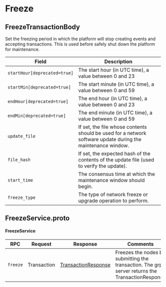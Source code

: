 # Freeze

## FreezeTransactionBody

Set the freezing period in which the platform will stop creating events and accepting transactions. This is used before safely shut down the platform for maintenance.

| Field                        | Description                                                                                                 |
| ---------------------------- | ----------------------------------------------------------------------------------------------------------- |
| `startHour[deprecated=true]` | The start hour (in UTC time), a value between 0 and 23                                                      |
| `startMin[deprecated=true]`  | The start minute (in UTC time), a value between 0 and 59                                                    |
| `endHour[deprecated=true]`   | The end hour (in UTC time), a value between 0 and 23                                                        |
| `endMin[deprecated=true]`    | The end minute (in UTC time), a value between 0 and 59                                                      |
| `update_file`                | If set, the file whose contents should be used for a network software update during the maintenance window. |
| `file_hash`                  | If set, the expected hash of the contents of the update file (used to verify the update).                   |
| `start_time`                 | The consensus time at which the maintenance window should begin.                                            |
| `freeze_type`                | The type of network freeze or upgrade operation to perform.                                                 |

## FreezeService.proto

#### FreezeService

| RPC      | Request     | Response                                      | Comments                                                                                         |
| -------- | ----------- | --------------------------------------------- | ------------------------------------------------------------------------------------------------ |
| `freeze` | Transaction | [TransactionResponse](transactionresponse.md) | Freezes the nodes by submitting the transaction. The grpc server returns the TransactionResponse |
